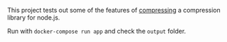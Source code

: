 This project tests out some of the features of [compressing](https://github.com/node-modules/compressing/) a compression library for node.js.

Run with `docker-compose run app` and check the `output` folder.